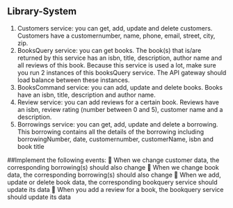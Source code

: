 ## Library-System
1. Customers service: you can get, add, update and delete customers. Customers have a customernumber, name, phone, email, street, city, zip.
2. BooksQuery service: you can get books. The book(s) that is/are returned by this service has an isbn, title, description, author name and all reviews of this book. Because this service is used a lot, make sure you run 2 instances of this booksQuery service. The API gateway should load balance between these instances.
3. BooksCommand service: you can add, update and delete books. Books have an isbn, title, description and author name.
4. Review service: you can add reviews for a certain book. Reviews have an isbn, review rating (number between 0 and 5), customer name and a description.
5. Borrowings service: you can get, add, update and delete a borrowing. This borrowing contains all the details of the borrowing including borrowingNumber, date, customernumber, customerName, isbn and book title

##Implement the following events:
 When we change customer data, the corresponding borrowing(s) should also change
 When we change book data, the corresponding borrowing(s) should also change
 When we add, update or delete book data, the corresponding bookquery service should
update its data
 When you add a review for a book, the bookquery service should update its data
